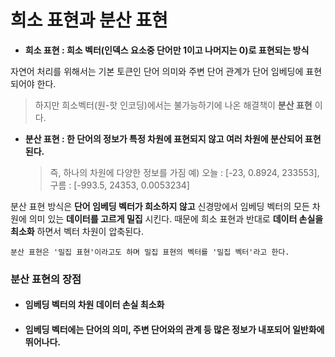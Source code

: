 # 희소 표현과 분산 표현
* __희소 표현 : 희소 벡터(인덱스 요소중 단어만 1이고 나머지는 0)로 표현되는 방식__

자연어 처리를 위해서는 기본 토큰인 단어 의미와 주변 단어 관계가 단어 임베딩에 표현되어야 한다.   
> 하지만 희소벡터(원-핫 인코딩)에서는 불가능하기에 나온 해결책이 __분산 표현__ 이다.

* __분산 표현 : 한 단어의 정보가 특정 차원에 표현되지 않고 여러 차원에 분산되어 표현된다.__
  > 즉, 하나의 차원에 다양한 정보를 가짐  예) 오늘 : [-23, 0.8924, 233553], 구름 : [-993.5, 24353, 0.0053234]

분산 표현 방식은 __단어 임베딩 벡터가 희소하지 않고__ 신경망에서 임베딩 벡터의 모든 차원에 의미 있는 __데이터를 고르게 밀집__ 시킨다. 때문에 희소 표현과 반대로 __데이터 손실을 최소화__ 하면서 벡터 차원이 압축된다.

```분산 표현은 '밀집 표현'이라고도 하며 밀집 표현의 벡터를 '밀집 벡터'라고 한다.```

### 분산 표현의 장점
* #### 임베딩 벡터의 차원 데이터 손실 최소화
* #### 임베딩 벡터에는 단어의 의미, 주변 단어와의 관계 등 많은 정보가 내포되어 일반화에 뛰어나다.
